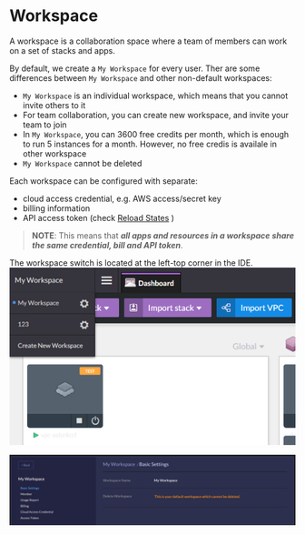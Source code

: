 # Workspace

A workspace is a collaboration space where a team of members can work on a set of stacks and apps.

By default, we create a `My Workspace` for every user. Ther are some differences between `My Workspace` and other non-default workspaces:
- `My Workspace` is an individual workspace, which means that you cannot invite others to it
- For team collaboration, you can create new workspace, and invite your team to join
- In `My Workspace`, you can 3600 free credits per month, which is enough to run 5 instances for a month. However, no free credis is availale in other workspace
- `My Workspace` cannot be deleted

Each workspace can be configured with separate:
- cloud access credential, e.g. AWS access/secret key
- billing information
- API access token (check [Reload States](../app/reload_states.md) )

> **NOTE**: This means that ***all apps and resources in a workspace share the same credential, bill and API token***.

The workspace switch is located at the left-top corner in the IDE.
![](https://raw.githubusercontent.com/MadeiraCloud/docs-image/master/ide_workspace_switch.png)<br />


![](https://raw.githubusercontent.com/MadeiraCloud/docs-image/master/ide_workspace.png)<br />

